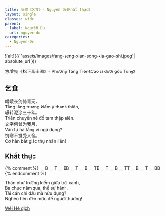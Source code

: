 ```yaml
---
title: 阮攸《乞食》- Nguyễn Du《Khất thực》
layout: single
classes: wide
parent:
  label: Nguyễn Du
  url: nguyen-du
categories: 
  - Nguyen-Du
---
```


![alt]({{ 'assets/images/fang-zeng-xian-song-xia-gao-shi.jpeg' | absolute_url }})
> <cite>
方增先《松下高士图》- Phương Tăng Tiên《Cao sĩ dưới gốc Tùng》
</cite>

## 乞食
嶒崚长剑倚青天，\
Tằng lăng trường kiếm ỷ thanh thiên,\
辗转泥涂三十年。\
Triển chuyển nê đồ tam thập niên.\
文字何曾为我用，\
Văn tự hà tằng vi ngã dụng?\
饥寒不觉受人怜。\
Cơ hàn bất giác thụ nhân liên!

## Khất thực
{% comment %}
__ B __ T __ BB
__ T __ B __ TB
__ T __ B __ TT
__ B __ T __ BB
{% endcomment %}

Thân như trường kiếm giữa trời xanh,\
Ba chục năm qua, thế sự hành.\
Tài cán chi đâu mà hữu dụng?\
Nghèo hèn đến mức để người thương!

> <cite>
<a target="_blank" href="https://wei-he.xyz">Wéi Hé dịch</a>
</cite>